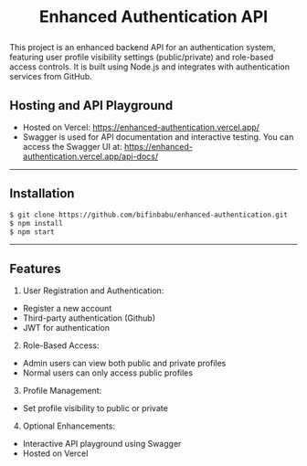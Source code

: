 # <p align="center">Enhanced Authentication API</p>

This project is an enhanced backend API for an authentication system, featuring user profile visibility settings (public/private) and role-based access controls. It is built using Node.js and integrates with authentication services from GitHub.

## Hosting and API Playground

- Hosted on Vercel: https://enhanced-authentication.vercel.app/
- Swagger is used for API documentation and interactive testing. You can access the Swagger UI at: https://enhanced-authentication.vercel.app/api-docs/

<hr />

## Installation

```bash
$ git clone https://github.com/bifinbabu/enhanced-authentication.git
$ npm install
$ npm start
```

<hr />

## Features

1. User Registration and Authentication:

- Register a new account
- Third-party authentication (Github)
- JWT for authentication

2. Role-Based Access:

- Admin users can view both public and private profiles
- Normal users can only access public profiles

3. Profile Management:

- Set profile visibility to public or private

4. Optional Enhancements:

- Interactive API playground using Swagger
- Hosted on Vercel

